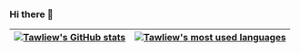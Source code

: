 ### Hi there 👋
| [![Tawliew's GitHub stats](https://github-readme-stats.vercel.app/api?username=Tawliew&count_private=true&show_icons=true&hide=issues&hide_border=false&theme=algolia)](https://github.com/Tawliew?tab=repositories) |  [![Tawliew's most used languages](https://github-readme-stats.vercel.app/api/top-langs/?username=Tawliew&hide=html,sass,handlebars,Starlark,%20php,css,scss,Jupyter%20Notebook&langs_count=15&layout=compact&theme=algolia&hide_border=false)](https://github.com/Tawliew?tab=repositories) |
|:-:|:-:|
<!--
**Tawliew/tawliew** is a ✨ _special_ ✨ repository because its `README.md` (this file) appears on your GitHub profile.

Here are some ideas to get you started:

- 🔭 I’m currently working on ...
- 🌱 I’m currently learning ...
- 👯 I’m looking to collaborate on ...
- 🤔 I’m looking for help with ...
- 💬 Ask me about ...
- 📫 How to reach me: ...
- 😄 Pronouns: ...
- ⚡ Fun fact: ...
-->
